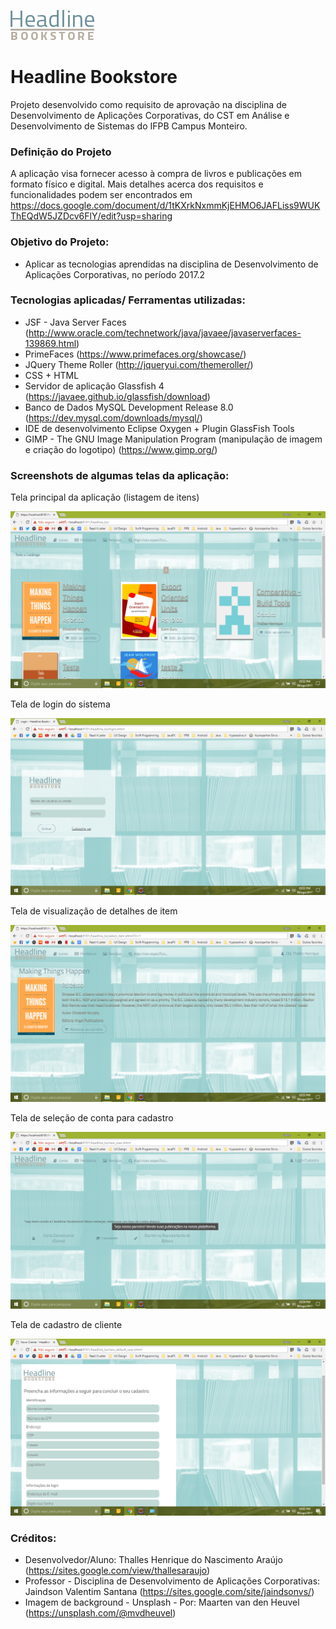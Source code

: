 <div>
<p align="left">
  <img src="https://github.com/ThallesAraujo/Headline-Bookstore/blob/master/src/main/webapp/resources/imagesandlogos/logotipo.png"/>
  <h1>Headline Bookstore</h1>
</p>
</div>
  




Projeto desenvolvido como requisito de aprovação na disciplina de Desenvolvimento de Aplicações Corporativas, do CST em Análise e Desenvolvimento de Sistemas do IFPB Campus Monteiro.

<h3>Definição do Projeto</h3>

A aplicação visa fornecer acesso à compra de livros e publicações em formato físico e digital. Mais detalhes acerca dos requisitos e funcionalidades podem ser encontrados em https://docs.google.com/document/d/1tKXrkNxmmKjEHMO6JAFLiss9WUKThEQdW5JZDcv6FlY/edit?usp=sharing

<h3>Objetivo do Projeto:</h3>

- Aplicar as tecnologias aprendidas na disciplina de Desenvolvimento de Aplicações Corporativas, no período 2017.2

<h3>Tecnologias aplicadas/ Ferramentas utilizadas:</h3>

- JSF - Java Server Faces (http://www.oracle.com/technetwork/java/javaee/javaserverfaces-139869.html)
- PrimeFaces (https://www.primefaces.org/showcase/)
- JQuery Theme Roller (http://jqueryui.com/themeroller/)
- CSS + HTML
- Servidor de aplicação Glassfish 4 (https://javaee.github.io/glassfish/download)
- Banco de Dados MySQL Development Release 8.0 (https://dev.mysql.com/downloads/mysql/)
- IDE de desenvolvimento Eclipse Oxygen + Plugin GlassFish Tools
- GIMP - The GNU Image Manipulation Program (manipulação de imagem e criação do logotipo) (https://www.gimp.org/)

<h3></h3>

<h3>Screenshots de algumas telas da aplicação:</h3>

Tela principal da aplicação (listagem de itens)

<img src="https://github.com/ThallesAraujo/Headline-Bookstore/blob/master/src/main/webapp/resources/imagesandlogos/index.png"/>
</p>

Tela de login do sistema

<p align="center">
  <img src="https://github.com/ThallesAraujo/Headline-Bookstore/blob/master/src/main/webapp/resources/imagesandlogos/tela%20de%20login.png"/>
</p>

Tela de visualização de detalhes de item

<p align="center">
  <img src="https://github.com/ThallesAraujo/Headline-Bookstore/blob/master/src/main/webapp/resources/imagesandlogos/livro%20selecionado.png"/>
</p>

Tela de seleção de conta para cadastro

<p align="center">
  <img src="https://github.com/ThallesAraujo/Headline-Bookstore/blob/master/src/main/webapp/resources/imagesandlogos/cadastro.png"/>
</p>

Tela de cadastro de cliente

<p align="center">
  <img src="https://github.com/ThallesAraujo/Headline-Bookstore/blob/master/src/main/webapp/resources/imagesandlogos/novo%20cliente.png"/>
</p>


<h3>Créditos:</h3>

- Desenvolvedor/Aluno: Thalles Henrique do Nascimento Araújo (https://sites.google.com/view/thallesaraujo)
- Professor - Disciplina de Desenvolvimento de Aplicações Corporativas: Jaindson Valentim Santana (https://sites.google.com/site/jaindsonvs/)
- Imagem de background - Unsplash - Por: Maarten van den Heuvel (https://unsplash.com/@mvdheuvel)
